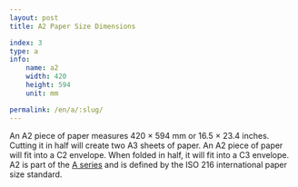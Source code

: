 ```yaml
---
layout: post
title: A2 Paper Size Dimensions

index: 3
type: a
info:
    name: a2
    width: 420
    height: 594
    unit: mm

permalink: /en/a/:slug/
---
```


An A2 piece of paper measures 420 × 594 mm or 16.5 × 23.4 inches. Cutting it in half will create two A3 sheets of paper. An A2 piece of paper will fit into a C2 envelope. When folded in half, it will fit into a C3 envelope. A2 is part of the [A series](/en/a) and is defined by the ISO 216 international paper size standard.
